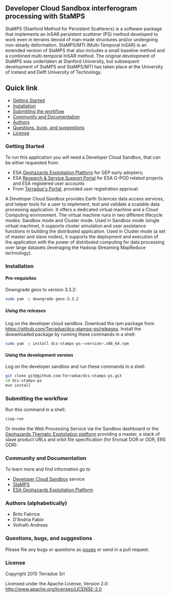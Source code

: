 ## Developer Cloud Sandbox interferogram processing with StaMPS


StaMPS (Stanford Method for Persistent Scatterers) is a software package that implements an InSAR persistent scatterer (PS) method developed to work even in terrains devoid of man-made structures and/or undergoing non-steady deformation. StaMPS/MTI (Multi-Temporal InSAR) is an extended version of StaMPS that also includes a small baseline method and a combined multi-temporal InSAR method. The original development of StaMPS was undertaken at Stanford University, but subsequent development of StaMPS and StaMPS/MTI has taken place at the University of Iceland and Delft University of Technology.

## Quick link
 
* [Getting Started](#getting-started)
* [Installation](#installation)
* [Submitting the workflow](#submit)
* [Community and Documentation](#community)
* [Authors](#authors)
* [Questions, bugs, and suggestions](#questions)
* [License](#license)

### <a name="getting-started"></a>Getting Started 

To run this application you will need a Developer Cloud Sandbox, that can be either requested from:
* ESA [Geohazards Exploitation Platform](https://geohazards-tep.eo.esa.int) for GEP early adopters;
* ESA [Research & Service Support Portal](http://eogrid.esrin.esa.int/cloudtoolbox/) for ESA G-POD related projects and ESA registered user accounts
* From [Terradue's Portal](http://www.terradue.com/partners), provided user registration approval. 

A Developer Cloud Sandbox provides Earth Sciences data access services, and helper tools for a user to implement, test and validate a scalable data processing application. It offers a dedicated virtual machine and a Cloud Computing environment.
The virtual machine runs in two different lifecycle modes: Sandbox mode and Cluster mode. 
Used in Sandbox mode (single virtual machine), it supports cluster simulation and user assistance functions in building the distributed application.
Used in Cluster mode (a set of master and slave nodes), it supports the deployment and execution of the application with the power of distributed computing for data processing over large datasets (leveraging the Hadoop Streaming MapReduce technology). 
### <a name="installation"></a>Installation

#### Pre-requisites

Downgrade *geos* to version 3.3.2:

```bash
sudo yum -y downgrade geos-3.3.2
```

##### Using the releases

Log on the developer cloud sandbox. Download the rpm package from https://github.com/Terradue/dcs-stamps-ps/releases.
Install the dowanloaded package by running these commands in a shell:

```bash
sudo yum -y install dcs-stamps-ps-<version>.x86_64.rpm
```

#### Using the development version

Log on the developer sandbox and run these commands in a shell:

```bash
git clone git@github.com:Terradue/dcs-stamps-ps.git
cd dcs-stamps-ps
mvn install
```

### <a name="submit"></a>Submitting the workflow

Run this command in a shell:

```bash
ciop-run
```
Or invoke the Web Processing Service via the Sandbox dashboard or the [Geohazards Thematic Exploitation platform](https://geohazards-tep.eo.esa.int) providing a master, a stack of slave product URLs and orbit file specification (for Envisat DOR or ODR, ERS ODR):

### <a name="community"></a>Community and Documentation

To learn more and find information go to 

* [Developer Cloud Sandbox](http://docs.terradue.com/developer) service 
* [StaMPS](http://homepages.see.leeds.ac.uk/~earahoo/stamps/StaMPS_Manual_v3.1.pdf)
* [ESA Geohazards Exploitation Platform](https://geohazards-tep.eo.esa.int)

### <a name="authors"></a>Authors (alphabetically)

* Brito Fabrice
* D'Andria Fabio
* Vollrath Andreas

### <a name="questions"></a>Questions, bugs, and suggestions

Please file any bugs or questions as [issues](https://github.com/geohazards-tep/dcs-doris-ifg/issues/new) or send in a pull request.

### <a name="license"></a>License

Copyright 2015 Terradue Srl

Licensed under the Apache License, Version 2.0: http://www.apache.org/licenses/LICENSE-2.0
